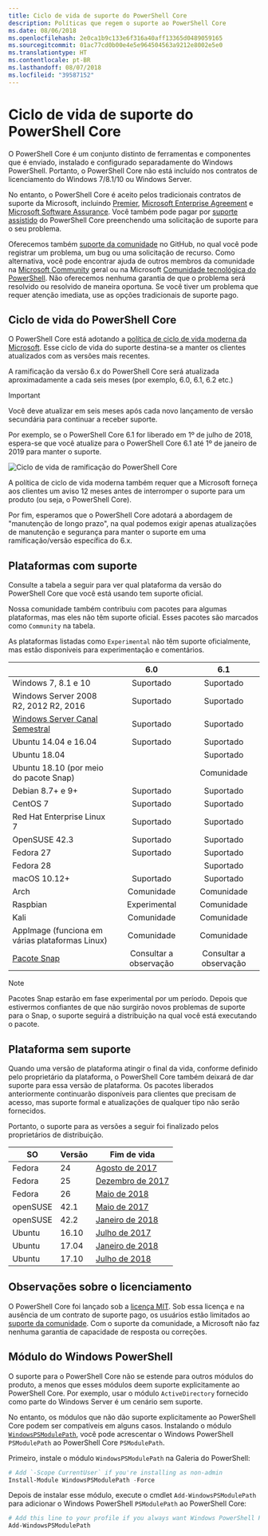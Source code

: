 ```yaml
---
title: Ciclo de vida de suporte do PowerShell Core
description: Políticas que regem o suporte ao PowerShell Core
ms.date: 08/06/2018
ms.openlocfilehash: 2e0ca1b9c133e6f316a40aff13365d0489059165
ms.sourcegitcommit: 01ac77cd0b00e4e5e964504563a9212e8002e5e0
ms.translationtype: HT
ms.contentlocale: pt-BR
ms.lasthandoff: 08/07/2018
ms.locfileid: "39587152"
---
```

# <a name="powershell-core-support-lifecycle"></a>Ciclo de vida de suporte do PowerShell Core

O PowerShell Core é um conjunto distinto de ferramentas e componentes que é enviado, instalado e configurado separadamente do Windows PowerShell.
Portanto, o PowerShell Core não está incluído nos contratos de licenciamento do Windows 7/8.1/10 ou Windows Server.

No entanto, o PowerShell Core é aceito pelos tradicionais contratos de suporte da Microsoft, incluindo [Premier][], [Microsoft Enterprise Agreement][enterprise-agreement] e [Microsoft Software Assurance][assurance].
Você também pode pagar por [suporte assistido][] do PowerShell Core preenchendo uma solicitação de suporte para o seu problema.

Oferecemos também [suporte da comunidade][] no GitHub, no qual você pode registrar um problema, um bug ou uma solicitação de recurso.
Como alternativa, você pode encontrar ajuda de outros membros da comunidade na [Microsoft Community][] geral ou na Microsoft [Comunidade tecnológica do PowerShell][].
Não oferecemos nenhuma garantia de que o problema será resolvido ou resolvido de maneira oportuna.
Se você tiver um problema que requer atenção imediata, use as opções tradicionais de suporte pago.

## <a name="lifecycle-of-powershell-core"></a>Ciclo de vida do PowerShell Core

O PowerShell Core está adotando a [política de ciclo de vida moderna da Microsoft][modern].
Esse ciclo de vida do suporte destina-se a manter os clientes atualizados com as versões mais recentes.

A ramificação da versão 6.x do PowerShell Core será atualizada aproximadamente a cada seis meses (por exemplo, 6.0, 6.1, 6.2 etc.)

> [!IMPORTANT]
> Você deve atualizar em seis meses após cada novo lançamento de versão secundária para continuar a receber suporte.

Por exemplo, se o PowerShell Core 6.1 for liberado em 1º de julho de 2018, espera-se que você atualize para o PowerShell Core 6.1 até 1º de janeiro de 2019 para manter o suporte.

![Ciclo de vida de ramificação do PowerShell Core][lifecycle-chart]

A política de ciclo de vida moderna também requer que a Microsoft forneça aos clientes um aviso 12 meses antes de interromper o suporte para um produto (ou seja, o PowerShell Core).

Por fim, esperamos que o PowerShell Core adotará a abordagem de "manutenção de longo prazo", na qual podemos exigir apenas atualizações de manutenção e segurança para manter o suporte em uma ramificação/versão específica do 6.x.

## <a name="supported-platforms"></a>Plataformas com suporte

Consulte a tabela a seguir para ver qual plataforma da versão do PowerShell Core que você está usando tem suporte oficial.

Nossa comunidade também contribuiu com pacotes para algumas plataformas, mas eles não têm suporte oficial.
Esses pacotes são marcados como `Community` na tabela.

As plataformas listadas como `Experimental` não têm suporte oficialmente, mas estão disponíveis para experimentação e comentários.

|                                                   | 6.0         | 6.1         |
|---------------------------------------------------|:-----------:|:-----------:|
| Windows 7, 8.1 e 10                            | Suportado   | Suportado   |
| Windows Server 2008 R2, 2012 R2, 2016             | Suportado   | Suportado   |
| [Windows Server Canal Semestral][semi-annual] | Suportado   | Suportado   |
| Ubuntu 14.04 e 16.04                           | Suportado   | Suportado   |
| Ubuntu 18.04                                      |             | Suportado   |
| Ubuntu 18.10 (por meio do pacote Snap)                   |             | Comunidade   |
| Debian 8.7+ e 9+                                | Suportado   | Suportado   |
| CentOS 7                                          | Suportado   | Suportado   |
| Red Hat Enterprise Linux 7                        | Suportado   | Suportado   |
| OpenSUSE 42.3                                     | Suportado   | Suportado   |
| Fedora 27                                         | Suportado   | Suportado   |
| Fedora 28                                         |             | Suportado   |
| macOS 10.12+                                      | Suportado   | Suportado   |
| Arch                                              | Comunidade   | Comunidade   |
| Raspbian                                          | Experimental| Comunidade   |
| Kali                                              | Comunidade   | Comunidade   |
| AppImage (funciona em várias plataformas Linux)     | Comunidade   | Comunidade   |
| [Pacote Snap](https://snapcraft.io/powershell)   | Consultar a observação    | Consultar a observação    |

> [!NOTE]
> Pacotes Snap estarão em fase experimental por um período.  Depois que estivermos confiantes de que não surgirão novos problemas de suporte para o Snap, o suporte seguirá a distribuição na qual você está executando o pacote.

## <a name="platform-which-are-out-of-support"></a>Plataforma sem suporte

Quando uma versão de plataforma atingir o final da vida, conforme definido pelo proprietário da plataforma, o PowerShell Core também deixará de dar suporte para essa versão de plataforma. Os pacotes liberados anteriormente continuarão disponíveis para clientes que precisam de acesso, mas suporte formal e atualizações de qualquer tipo não serão fornecidos.

Portanto, o suporte para as versões a seguir foi finalizado pelos proprietários de distribuição.

| SO       | Versão | Fim de vida                                                                                 |
|----------|---------|---------------------------------------------------------------------------------------------|
| Fedora   | 24      | [Agosto de 2017](https://fedoramagazine.org/fedora-24-eol/)                                    |
| Fedora   | 25      | [Dezembro de 2017](https://fedoramagazine.org/fedora-25-end-life/)                             |
| Fedora   | 26      | [Maio de 2018](https://fedoramagazine.org/fedora-26-end-life/)                                  |
| openSUSE | 42.1    | [Maio de 2017](https://lists.opensuse.org/opensuse-security-announce/2017-05/msg00053.html)     |
| openSUSE | 42.2    | [Janeiro de 2018](https://lists.opensuse.org/opensuse-security-announce/2017-11/msg00066.html) |
| Ubuntu   | 16.10   | [Julho de 2017](https://lists.ubuntu.com/archives/ubuntu-announce/2017-July/000223.html)        |
| Ubuntu   | 17.04   | [Janeiro de 2018](https://lists.ubuntu.com/archives/ubuntu-announce/2018-January.txt)          |
| Ubuntu   | 17.10   | [Julho de 2018](https://lists.ubuntu.com/archives/ubuntu-announce/2018-July/000232.html)        |

## <a name="notes-on-licensing"></a>Observações sobre o licenciamento

O PowerShell Core foi lançado sob a [licença MIT][].
Sob essa licença e na ausência de um contrato de suporte pago, os usuários estão limitados ao [suporte da comunidade][].
Com o suporte da comunidade, a Microsoft não faz nenhuma garantia de capacidade de resposta ou correções.

## <a name="windows-powershell-module"></a>Módulo do Windows PowerShell

O suporte para o PowerShell Core não se estende para outros módulos do produto, a menos que esses módulos deem suporte explicitamente ao PowerShell Core.
Por exemplo, usar o módulo `ActiveDirectory` fornecido como parte do Windows Server é um cenário sem suporte.

No entanto, os módulos que não dão suporte explicitamente ao PowerShell Core podem ser compatíveis em alguns casos.
Instalando o módulo [`WindowsPSModulePath`][], você pode acrescentar o Windows PowerShell `PSModulePath` ao PowerShell Core `PSModulePath`.

Primeiro, instale o módulo `WindowsPSModulePath` na Galeria do PowerShell:

```powershell
# Add `-Scope CurrentUser` if you're installing as non-admin
Install-Module WindowsPSModulePath -Force
```

Depois de instalar esse módulo, execute o cmdlet `Add-WindowsPSModulePath` para adicionar o Windows PowerShell `PSModulePath` ao PowerShell Core:

```powershell
# Add this line to your profile if you always want Windows PowerShell PSModulePath
Add-WindowsPSModulePath
```

[Premier]: https://www.microsoft.com/en-us/microsoftservices/support.aspx
[enterprise-agreement]: https://www.microsoft.com/en-us/licensing/licensing-programs/enterprise.aspx
[assurance]: https://www.microsoft.com/en-us/licensing/licensing-programs/software-assurance-default.aspx
[suporte da comunidade]: https://github.com/powershell/powershell/issues
[Microsoft Community]: https://answers.microsoft.com/
[Comunidade tecnológica do PowerShell]: https://techcommunity.microsoft.com/t5/PowerShell/ct-p/WindowsPowerShell
[suporte assistido]: https://support.microsoft.com/assistedsupportproducts
[modern]: https://support.microsoft.com/help/30881/modern-lifecycle-policy
[lifecycle-chart]: ./images/modern-lifecycle.png
[semi-annual]: https://docs.microsoft.com/windows-server/get-started/semi-annual-channel-overview
[licença MIT]: https://github.com/PowerShell/PowerShell/blob/master/LICENSE.txt
[`WindowsPSModulePath`]: https://www.powershellgallery.com/packages/WindowsPSModulePath/
